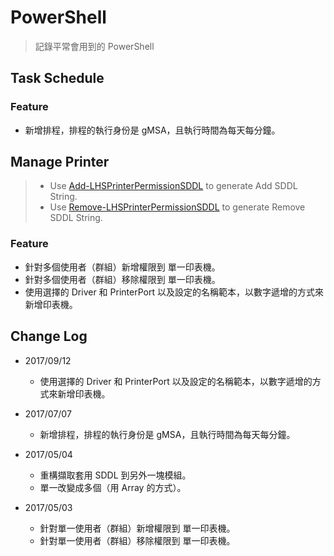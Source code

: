 # PowerShell
> 記錄平常會用到的 PowerShell

## Task Schedule
### Feature
- 新增排程，排程的執行身份是 gMSA，且執行時間為每天每分鐘。

## Manage Printer
> - Use [Add-LHSPrinterPermissionSDDL](https://gallery.technet.microsoft.com/scriptcenter/Add-Printer-Permission-c0ece1f3) to generate Add SDDL String.
> - Use [Remove-LHSPrinterPermissionSDDL](https://gallery.technet.microsoft.com/scriptcenter/Removing-Printer-Permission-5ff5bb37) to generate Remove SDDL String.

### Feature
- 針對多個使用者（群組）新增權限到 單一印表機。
- 針對多個使用者（群組）移除權限到 單一印表機。
- 使用選擇的 Driver 和 PrinterPort 以及設定的名稱範本，以數字遞增的方式來新增印表機。

## Change Log
- 2017/09/12
  - 使用選擇的 Driver 和 PrinterPort 以及設定的名稱範本，以數字遞增的方式來新增印表機。
  
- 2017/07/07
  - 新增排程，排程的執行身份是 gMSA，且執行時間為每天每分鐘。
  
- 2017/05/04
  - 重構擷取套用 SDDL 到另外一塊模組。
  - 單一改變成多個（用 Array 的方式）。

- 2017/05/03
  - 針對單一使用者（群組）新增權限到 單一印表機。
  - 針對單一使用者（群組）移除權限到 單一印表機。
